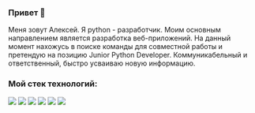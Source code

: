 ### Привет 👋
Меня зовут Алексей. Я python - разработчик. Моим основным направлением является разработка веб-приложений. На данный момент нахожусь в поиске команды для совместной работы и претендую на позицию Junior Python Developer.
Коммуникабельный и ответственный, быстро усваиваю новую информацию.

### Мой стек технологий:
<img src="https://img.shields.io/badge/Python-black?style=for-the-badge&logo=Python&logoColor=yellow"/> <img src="https://img.shields.io/badge/Django-black?style=for-the-badge&logo=Django&logoColor=FFFFFF"/> <img src="https://img.shields.io/badge/HTML-black?style=for-the-badge&logo=html5&logoColor=FF4500"/> <img src="https://img.shields.io/badge/CSS-black?style=for-the-badge&logo=css3&logoColor=4169E1"/> <img src="https://img.shields.io/badge/GIT-black?style=for-the-badge&logo=git&logoColor=FF7F50"/> <img src="https://img.shields.io/badge/sqlite-black?style=for-the-badge&logo=sqlite&logoColor=4682B4"/>
<!--
**Vasiliev-Aleksey/Vasiliev-Aleksey** is a ✨ _special_ ✨ repository because its `README.md` (this file) appears on your GitHub profile.

Here are some ideas to get you started:

- 🔭 I’m currently working on ...
- 🌱 I’m currently learning ...
- 👯 I’m looking to collaborate on ...
- 🤔 I’m looking for help with ...
- 💬 Ask me about ...
- 📫 How to reach me: ...
- 😄 Pronouns: ...
- ⚡ Fun fact: ...
-->
